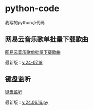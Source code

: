 # python-code

我写的python小代码

## 网易云音乐歌单批量下载歌曲

[网易云音乐歌单批量下载歌曲][1]

最新版：[v.24-07.18][2]

## 键盘监听

[键盘监听][4]

最新版：[v.24.06.16.py][5]





[1]: https://github.com/God-2077/python-code/tree/main/%E7%BD%91%E6%98%93%E4%BA%91%E9%9F%B3%E4%B9%90%E6%AD%8C%E5%8D%95%E6%89%B9%E9%87%8F%E4%B8%8B%E8%BD%BD%E6%AD%8C%E6%9B%B2
[2]: https://github.com/God-2077/python-code/blob/main/%E7%BD%91%E6%98%93%E4%BA%91%E9%9F%B3%E4%B9%90%E6%AD%8C%E5%8D%95%E6%89%B9%E9%87%8F%E4%B8%8B%E8%BD%BD%E6%AD%8C%E6%9B%B2/v.24-07-18.py
[4]: https://github.com/God-2077/python-code/tree/main/键盘监听
[5]: https://github.com/God-2077/python-code/tree/main/键盘监听/v.24.06.16.py
